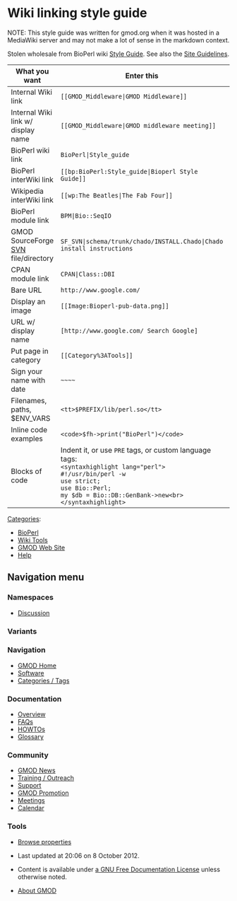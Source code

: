 



<span id="top"></span>


# <span dir="auto">Wiki linking style guide</span>









NOTE: This style guide was written for gmod.org when it was hosted in a
MediaWiki server and may not make a lot of sense in the markdown context.

Stolen wholesale from BioPerl wiki
<a href="http://www.bioperl.org/wiki/Style_guide" class="extiw"
title="bp:Style guide">Style Guide</a>. See also the [Site
Guidelines](Site_Guidelines "Site Guidelines").

<table class="wikitable">
<colgroup>
<col style="width: 33%" />
<col style="width: 33%" />
<col style="width: 33%" />
</colgroup>
<thead>
<tr class="header">
<th>What you want</th>
<th>Enter this</th>
<th>To create this</th>
</tr>
</thead>
<tbody>
<tr class="odd">
<td>Internal Wiki link</td>
<td><code>[[GMOD_Middleware|GMOD Middleware]]</code></td>
<td><a href="GMOD_Middleware" title="GMOD Middleware">GMOD
Middleware</a></td>
</tr>
<tr class="even">
<td>Internal Wiki link w/ display name</td>
<td><code>[[GMOD_Middleware|GMOD middleware meeting]]</code></td>
<td><a href="GMOD_Middleware" title="GMOD Middleware">GMOD middleware
meeting</a></td>
</tr>
<tr class="odd">
<td>BioPerl wiki link</td>
<td><code>BioPerl|Style_guide</code></td>
<td><a href="http://bioperl.org/wiki/BioPerl:Style_guide"
class="external text" rel="nofollow">Style_guide</a></td>
</tr>
<tr class="even">
<td>BioPerl interWiki link</td>
<td><code>[[bp:BioPerl:Style_guide|Bioperl Style Guide]]</code></td>
<td><a href="http://www.bioperl.org/wiki/BioPerl:Style_guide"
class="extiw" title="bp:BioPerl:Style guide">Bioperl Style
Guide</a></td>
</tr>
<tr class="odd">
<td>Wikipedia interWiki link</td>
<td><code>[[wp:The Beatles|The Fab Four]]</code></td>
<td><a href="http://en.wikipedia.org/wiki/The_Beatles" class="extiw"
title="wp:The Beatles">The Fab Four</a></td>
</tr>
<tr class="even">
<td>BioPerl module link</td>
<td><code>BPM|Bio::SeqIO</code></td>
<td><a href="http://bioperl.org/wiki/Module:Bio::SeqIO"
class="external text" rel="nofollow">Bio::SeqIO</a></td>
</tr>
<tr class="odd">
<td>GMOD SourceForge <a href="SVN" class="mw-redirect"
title="SVN">SVN</a> file/directory</td>
<td><code>SF_SVN|schema/trunk/chado/INSTALL.Chado|Chado install instructions</code></td>
<td><a
href="http://gmod.svn.sourceforge.net/viewvc/gmod/schema/trunk/chado/INSTALL.Chado"
class="external text" rel="nofollow">Chado install instructions</a></td>
</tr>
<tr class="even">
<td>CPAN module link</td>
<td><code>CPAN|Class::DBI</code></td>
<td><a href="http://search.cpan.org/perldoc?Class::DBI"
class="external text" rel="nofollow">Class::DBI</a></td>
</tr>
<tr class="odd">
<td>Bare URL</td>
<td><code>http://www.google.com/</code></td>
<td><a href="http://www.google.com/" class="external free"
rel="nofollow">http://www.google.com/</a></td>
</tr>
<tr class="even">
<td>Display an image</td>
<td><code>[[Image:Bioperl-pub-data.png]]</code></td>
<td>Not working yet</td>
</tr>
<tr class="odd">
<td>URL w/ display name</td>
<td><code>[http://www.google.com/ Search Google]</code></td>
<td><a href="http://www.google.com/" class="external text"
rel="nofollow">Search Google</a></td>
</tr>
<tr class="even">
<td>Put page in category</td>
<td><code>[[Category%3ATools]]</code></td>
<td><em>(link to other Tools in page footer)</em></td>
</tr>
<tr class="odd">
<td>Sign your name with date</td>
<td><code>~~~~</code></td>
<td>scott 02:11, 28 December 2005 (EST)</td>
</tr>
<tr class="even">
<td>Filenames, paths, $ENV_VARS</td>
<td><code>&lt;tt&gt;$PREFIX/lib/perl.so&lt;/tt&gt;</code></td>
<td><code>$PREFIX/lib/perl.so</code></td>
</tr>
<tr class="odd">
<td>Inline code examples</td>
<td><code>&lt;code&gt;$fh-&gt;print("BioPerl")&lt;/code&gt;</code></td>
<td><code>$fh-&gt;print("BioPerl")</code></td>
</tr>
<tr class="even">
<td>Blocks of code</td>
<td>Indent it, or use <code>PRE</code> tags, or custom language
tags:<br />
<code>&lt;syntaxhighlight lang="perl"&gt;</code><br />
<code>#!/usr/bin/perl -w</code><br />
<code>use strict;</code><br />
<code>use Bio::Perl;</code><br />
<code>my $db = Bio::DB::GenBank-&gt;new&lt;br&gt;&lt;/syntaxhighlight&gt;</code></td>
<td>

<pre class="de1"><code>#!/usr/bin/perl -w
use strict;
use Bio::Perl;
my $db = Bio::DB::GenBank-&gt;new;</code></pre>

</td>
</tr>
</tbody>
</table>




[Categories](Special%3ACategories "Special%3ACategories"):

- [BioPerl](Category%3ABioPerl "Category%3ABioPerl")
- [Wiki Tools](Category%3AWiki_Tools "Category%3AWiki Tools")
- [GMOD Web Site](Category%3AGMOD_Web_Site "Category%3AGMOD Web Site")
- [Help](Category%3AHelp "Category%3AHelp")






## Navigation menu




### Namespaces

- <span id="ca-talk"><a
  href="http://gmod.org/mediawiki/index.php?title=Talk:Wiki_linking_style_guide&amp;action=edit&amp;redlink=1"
  accesskey="t"
  title="Discussion about the content page [t]">Discussion</a></span>


###

### Variants[](#)







<a href="Main_Page"
style="background-image: url(../images/GMOD-cogs.png);"
title="Visit the main page"></a>


### Navigation



- <span id="n-GMOD-Home">[GMOD Home](Main_Page)</span>
- <span id="n-Software">[Software](GMOD_Components)</span>
- <span id="n-Categories-.2F-Tags">[Categories /
  Tags](Categories)</span>




### Documentation



- <span id="n-Overview">[Overview](Overview)</span>
- <span id="n-FAQs">[FAQs](Category%3AFAQ)</span>
- <span id="n-HOWTOs">[HOWTOs](Category%3AHOWTO)</span>
- <span id="n-Glossary">[Glossary](Glossary)</span>




### Community



- <span id="n-GMOD-News">[GMOD News](GMOD_News)</span>
- <span id="n-Training-.2F-Outreach">[Training /
  Outreach](Training_and_Outreach)</span>
- <span id="n-Support">[Support](Support)</span>
- <span id="n-GMOD-Promotion">[GMOD Promotion](GMOD_Promotion)</span>
- <span id="n-Meetings">[Meetings](Meetings)</span>
- <span id="n-Calendar">[Calendar](Calendar)</span>




### Tools



- <span id="t-smwbrowselink"><a href="Special%3ABrowse/Wiki_linking_style_guide"
  rel="smw-browse">Browse properties</a></span>





- <span id="footer-info-lastmod">Last updated at 20:06 on 8 October 2012.</span>
<!-- - <span id="footer-info-viewcount">48,216 page views.</span> -->
- <span id="footer-info-copyright">Content is available under
  <a href="http://www.gnu.org/licenses/fdl-1.3.html" class="external"
  rel="nofollow">a GNU Free Documentation License</a> unless otherwise
  noted.</span>

<!-- -->

- <span id="footer-places-about">[About
  GMOD](GMOD%3AAbout "GMOD%3AAbout")</span>

<!-- -->



